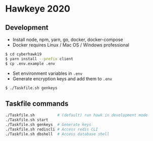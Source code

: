 # Hawkeye 2020

## Development 

- Install node, npm, yarn, go, docker, docker-compose 
- Docker requires Linux / Mac OS / Windows professional

```sh 
$ cd cyberhawk19
$ yarn install --prefix client
$ cp .env.example .env
```
- Set environment variables in `.env`
- Generate encryption keys and add them to `.env`

```sh
$ ./Taskfile.sh genkeys
```
## Taskfile commands

```sh
./Taskfile.sh          # (default) run hawk in development mode
./Taskfile.sh start
./Taskfile.sh genkeys  # Generate keys
./Taskfile.sh rediscli # Access redis CLI
./Taskfile.sh dbshell  # Access database shell
```

